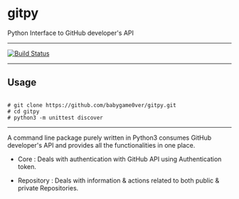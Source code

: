 
# gitpy

Python Interface to GitHub developer's API

---

[![Build Status](https://travis-ci.org/babygame0ver/gitpy.svg?branch=master)](https://travis-ci.org/babygame0ver/gitpy)

---

## Usage

```

# git clone https://github.com/babygame0ver/gitpy.git
# cd gitpy
# python3 -m unittest discover

```

---
A command line package purely written in Python3 consumes GitHub developer's API and provides all the functionalities in one place.

* Core : Deals with authentication with GitHub API using Authentication token.

* Repository : Deals with information & actions related to both public & private Repositories.
